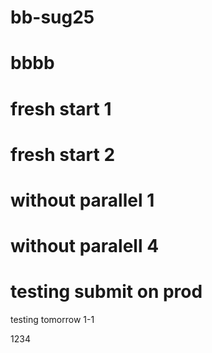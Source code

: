 # bb-sug25

# bbbb

# fresh start 1

# fresh start 2

# without parallel 1

# without paralell 4

# testing submit on prod

testing tomorrow
1-1

1234